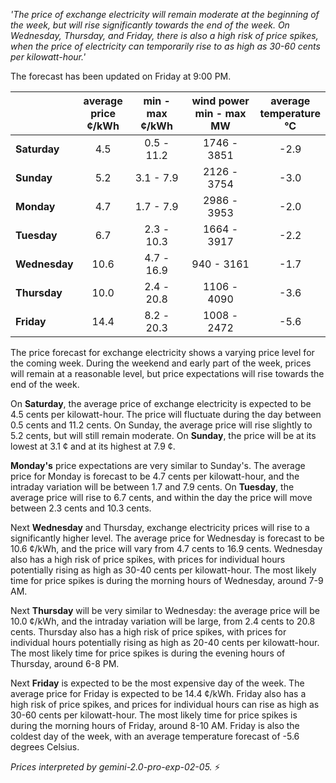 *'The price of exchange electricity will remain moderate at the beginning of the week, but will rise significantly towards the end of the week. On Wednesday, Thursday, and Friday, there is also a high risk of price spikes, when the price of electricity can temporarily rise to as high as 30-60 cents per kilowatt-hour.'*

The forecast has been updated on Friday at 9:00 PM.

|   | average<br>price<br>¢/kWh | min - max<br>¢/kWh | wind power<br>min - max<br>MW | average<br>temperature<br>°C |
|:-------------|:----------------:|:----------------:|:-------------:|:-------------:|
|  **Saturday** |          4.5 |      0.5 - 11.2 |    1746 - 3851 |        -2.9 |
|  **Sunday** |          5.2 |       3.1 - 7.9 |    2126 - 3754 |        -3.0 |
|  **Monday** |          4.7 |       1.7 - 7.9 |    2986 - 3953 |        -2.0 |
|    **Tuesday** |          6.7 |      2.3 - 10.3 |    1664 - 3917 |        -2.2 |
| **Wednesday** |         10.6 |      4.7 - 16.9 |     940 - 3161 |        -1.7 |
|   **Thursday** |         10.0 |      2.4 - 20.8 |    1106 - 4090 |        -3.6 |
|   **Friday** |         14.4 |      8.2 - 20.3 |    1008 - 2472 |        -5.6 |

The price forecast for exchange electricity shows a varying price level for the coming week. During the weekend and early part of the week, prices will remain at a reasonable level, but price expectations will rise towards the end of the week.

On **Saturday**, the average price of exchange electricity is expected to be 4.5 cents per kilowatt-hour. The price will fluctuate during the day between 0.5 cents and 11.2 cents. On Sunday, the average price will rise slightly to 5.2 cents, but will still remain moderate. On **Sunday**, the price will be at its lowest at 3.1 ¢ and at its highest at 7.9 ¢.

**Monday's** price expectations are very similar to Sunday's. The average price for Monday is forecast to be 4.7 cents per kilowatt-hour, and the intraday variation will be between 1.7 and 7.9 cents. On **Tuesday**, the average price will rise to 6.7 cents, and within the day the price will move between 2.3 cents and 10.3 cents.

Next **Wednesday** and Thursday, exchange electricity prices will rise to a significantly higher level. The average price for Wednesday is forecast to be 10.6 ¢/kWh, and the price will vary from 4.7 cents to 16.9 cents. Wednesday also has a high risk of price spikes, with prices for individual hours potentially rising as high as 30-40 cents per kilowatt-hour. The most likely time for price spikes is during the morning hours of Wednesday, around 7-9 AM.

Next **Thursday** will be very similar to Wednesday: the average price will be 10.0 ¢/kWh, and the intraday variation will be large, from 2.4 cents to 20.8 cents. Thursday also has a high risk of price spikes, with prices for individual hours potentially rising as high as 20-40 cents per kilowatt-hour. The most likely time for price spikes is during the evening hours of Thursday, around 6-8 PM.

Next **Friday** is expected to be the most expensive day of the week. The average price for Friday is expected to be 14.4 ¢/kWh. Friday also has a high risk of price spikes, and prices for individual hours can rise as high as 30-60 cents per kilowatt-hour. The most likely time for price spikes is during the morning hours of Friday, around 8-10 AM. Friday is also the coldest day of the week, with an average temperature forecast of -5.6 degrees Celsius.

*Prices interpreted by gemini-2.0-pro-exp-02-05.* ⚡️

